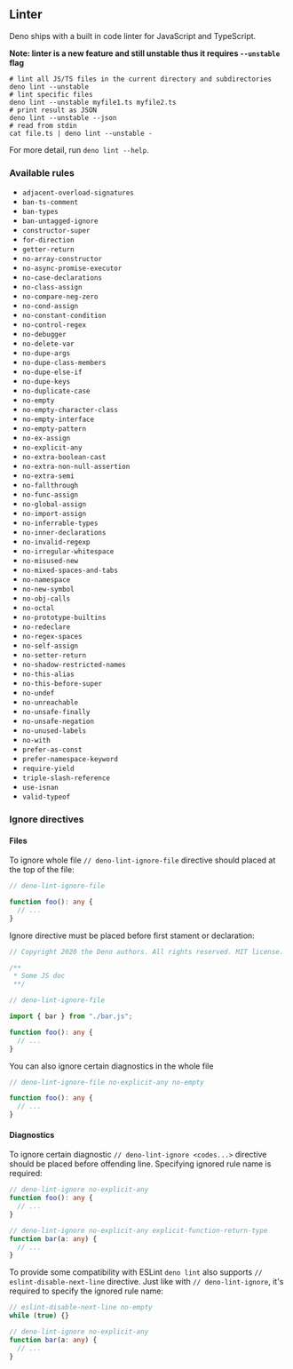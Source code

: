 ## Linter

Deno ships with a built in code linter for JavaScript and TypeScript.

**Note: linter is a new feature and still unstable thus it requires `--unstable`
flag**

```shell
# lint all JS/TS files in the current directory and subdirectories
deno lint --unstable
# lint specific files
deno lint --unstable myfile1.ts myfile2.ts
# print result as JSON
deno lint --unstable --json
# read from stdin
cat file.ts | deno lint --unstable -
```

For more detail, run `deno lint --help`.

### Available rules

- `adjacent-overload-signatures`
- `ban-ts-comment`
- `ban-types`
- `ban-untagged-ignore`
- `constructor-super`
- `for-direction`
- `getter-return`
- `no-array-constructor`
- `no-async-promise-executor`
- `no-case-declarations`
- `no-class-assign`
- `no-compare-neg-zero`
- `no-cond-assign`
- `no-constant-condition`
- `no-control-regex`
- `no-debugger`
- `no-delete-var`
- `no-dupe-args`
- `no-dupe-class-members`
- `no-dupe-else-if`
- `no-dupe-keys`
- `no-duplicate-case`
- `no-empty`
- `no-empty-character-class`
- `no-empty-interface`
- `no-empty-pattern`
- `no-ex-assign`
- `no-explicit-any`
- `no-extra-boolean-cast`
- `no-extra-non-null-assertion`
- `no-extra-semi`
- `no-fallthrough`
- `no-func-assign`
- `no-global-assign`
- `no-import-assign`
- `no-inferrable-types`
- `no-inner-declarations`
- `no-invalid-regexp`
- `no-irregular-whitespace`
- `no-misused-new`
- `no-mixed-spaces-and-tabs`
- `no-namespace`
- `no-new-symbol`
- `no-obj-calls`
- `no-octal`
- `no-prototype-builtins`
- `no-redeclare`
- `no-regex-spaces`
- `no-self-assign`
- `no-setter-return`
- `no-shadow-restricted-names`
- `no-this-alias`
- `no-this-before-super`
- `no-undef`
- `no-unreachable`
- `no-unsafe-finally`
- `no-unsafe-negation`
- `no-unused-labels`
- `no-with`
- `prefer-as-const`
- `prefer-namespace-keyword`
- `require-yield`
- `triple-slash-reference`
- `use-isnan`
- `valid-typeof`

### Ignore directives

#### Files

To ignore whole file `// deno-lint-ignore-file` directive should placed at the
top of the file:

```ts
// deno-lint-ignore-file

function foo(): any {
  // ...
}
```

Ignore directive must be placed before first stament or declaration:

```ts
// Copyright 2020 the Deno authors. All rights reserved. MIT license.

/**
 * Some JS doc
 **/

// deno-lint-ignore-file

import { bar } from "./bar.js";

function foo(): any {
  // ...
}
```

You can also ignore certain diagnostics in the whole file

```ts
// deno-lint-ignore-file no-explicit-any no-empty

function foo(): any {
  // ...
}
```

#### Diagnostics

To ignore certain diagnostic `// deno-lint-ignore <codes...>` directive should
be placed before offending line. Specifying ignored rule name is required:

```ts
// deno-lint-ignore no-explicit-any
function foo(): any {
  // ...
}

// deno-lint-ignore no-explicit-any explicit-function-return-type
function bar(a: any) {
  // ...
}
```

To provide some compatibility with ESLint `deno lint` also supports
`// eslint-disable-next-line` directive. Just like with `// deno-lint-ignore`,
it's required to specify the ignored rule name:

```ts
// eslint-disable-next-line no-empty
while (true) {}

// deno-lint-ignore no-explicit-any
function bar(a: any) {
  // ...
}
```
